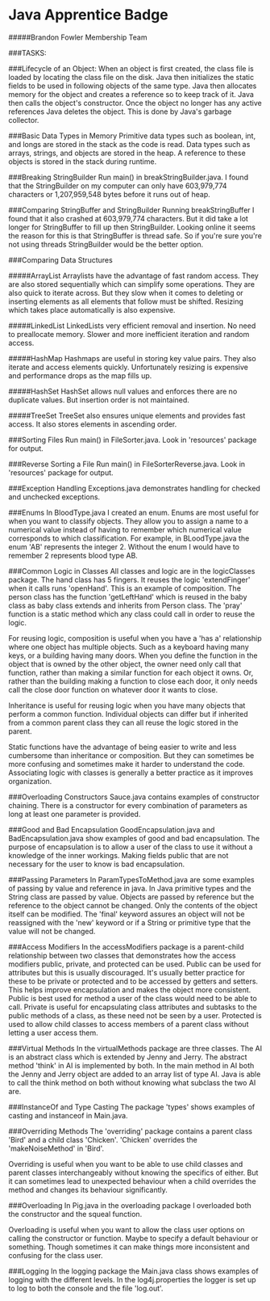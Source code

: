 
# Java Apprentice Badge

#####Brandon Fowler Membership Team

###TASKS:

###Lifecycle of an Object: 
When an object is first created, the class file is 
loaded by locating the class file on the disk. Java
then initializes the static fields to be used in 
following objects of the same type. Java then allocates
memory for the object and creates a reference so to
keep track of it. Java then calls the object's 
constructor. Once the object no longer has any 
active references Java deletes the object. This is
done by Java's garbage collector.

###Basic Data Types in Memory
Primitive data types such as boolean, int, and longs 
are stored in the stack as the code is read. Data
types such as arrays, strings, and objects are stored
in the heap. A reference to these objects is stored in 
the stack during runtime. 


###Breaking StringBuilder
Run main() in breakStringBuilder.java. I found that the 
StringBuilder on my computer can only have 603,979,774 
characters or 1,207,959,548 bytes before it runs
out of heap. 


###Comparing StringBuffer and StringBuilder
Running breakStringBuffer I found that it also crashed at
603,979,774 characters. But it did take a lot longer
for StringBuffer to fill up then StringBuilder. 
Looking online it seems the reason for this is that
StringBuffer is thread safe. So if you're sure you're
not using threads StringBuilder would be the better
option. 

###Comparing Data Structures

#####ArrayList
Arraylists have the advantage of fast random access.
They are also stored sequentially which can simplify
some operations. They are also quick to iterate across.
But they slow when it comes to deleting or inserting 
elements as all elements that follow must be shifted.
Resizing which takes place automatically is also 
expensive. 

#####LinkedList
LinkedLists very efficient removal and insertion. No
need to preallocate memory. Slower and more inefficient
iteration and random access. 

#####HashMap
Hashmaps are useful in storing key value pairs. They
also iterate and access elements quickly. Unfortunately 
resizing is expensive and performance drops as the map 
fills up. 

#####HashSet
HashSet allows null values and enforces there are no
duplicate values. But insertion order is not maintained.

#####TreeSet
TreeSet also ensures unique elements and provides fast
access. It also stores elements in ascending order. 

###Sorting Files
Run main() in FileSorter.java. Look in 'resources' 
package for output.

###Reverse Sorting a File
Run main() in FileSorterReverse.java. Look in 'resources' 
package for output.


###Exception Handling 
Exceptions.java demonstrates handling for checked and 
unchecked exceptions. 


###Enums
In BloodType.java I created an enum. Enums are most useful 
for when you want to classify objects. They allow you to 
assign a name to a numerical value instead of having to 
remember which numerical value corresponds to which 
classification. For example, in BLoodType.java the enum
'AB' represents the integer 2. Without the enum I would
have to remember 2 represents blood type AB. 


###Common Logic in Classes
All classes and logic are in the logicClasses package.
The hand class has 5 fingers. It reuses the logic 
'extendFinger' when it calls runs 'openHand'. This is
an example of composition. The person class has the 
function 'getLeftHand' which is reused in the baby 
class as baby class extends and inherits from Person
class. The 'pray' function is a static method which 
any class could call in order to reuse the logic.
<br />

For reusing logic, composition is useful when you have 
a 'has a' relationship where one object has multiple
objects. Such as a keyboard having many keys, or a 
building having many doors. When you define the function
in the object that is owned by the other object, the
owner need only call that function, rather than making
a similar function for each object it owns. Or, rather
than the building making a function to close each door, it 
only needs call the close door function on whatever 
door it wants to close.
<br />

Inheritance is useful for reusing logic when you have
many objects that perform a common function. Individual
objects can differ but if inherited from a common parent
class they can all reuse the logic stored in the parent. 

Static functions have the advantage of being easier to 
write and less cumbersome than inheritance or composition. 
But they can sometimes be more confusing and sometimes
make it harder to understand the code. Associating logic
with classes is generally a better practice as it 
improves organization. 

###Overloading Constructors
Sauce.java contains examples of constructor chaining. 
There is a constructor for every combination of 
parameters as long at least one parameter is provided. 

###Good and Bad Encapsulation
GoodEncapsulation.java and BadEncapsulation.java show
examples of good and bad encapsulation. The purpose
of encapsulation is to allow a user of the class to 
use it without a knowledge of the inner workings. 
Making fields public that are not necessary for the
user to know is bad encapsulation. 

###Passing Parameters
In ParamTypesToMethod.java are some examples of 
passing by value and reference in java. In Java
primitive types and the String class are passed by 
value. Objects are passed by reference but the 
reference to the object cannot be changed. Only the
contents of the object itself can be modified. 
The 'final' keyword assures an object will not be 
reassigned with the 'new' keyword or if a String
or primitive type that the value will not be changed. 


###Access Modifiers
In the accessModifiers package is a parent-child
relationship between two classes that demonstrates
how the access modifiers public, private, and
protected can be used. Public can be used for
attributes but this is usually discouraged. It's
usually better practice for these to be private
or protected and to be accessed by getters and 
setters. This helps improve encapsulation and makes
the object more consistent. Public is best used for
method a user of the class would need to be able to
call. Private is useful for encapsulating class
attributes and subtasks to the public methods of 
a class, as these need not be seen by a user. 
Protected is used to allow child classes to access
members of a parent class without letting a user
access them.

###Virtual Methods
In the virtualMethods package are three classes. 
The AI is an abstract class which is extended by
Jenny and Jerry. The abstract method 'think' in 
AI is implemented by both. In the main method in
AI both the Jenny and Jerry object are added to 
an array list of type AI. Java is able to call 
the think method on both without knowing what
subclass the two AI are. 

###InstanceOf and Type Casting
The package 'types' shows examples of casting
and instanceof in Main.java.

###Overriding Methods
The 'overriding' package contains a parent class
'Bird' and a child class 'Chicken'. 'Chicken'
overrides the 'makeNoiseMethod' in 'Bird'.
<br />

Overriding is useful when you want to be able to
use child classes and parent classes interchangeably
without knowing the specifics of either. But it 
can sometimes lead to unexpected behaviour when a
child overrides the method and changes its 
behaviour significantly. 

###Overloading
In Pig.java in the overloading package I overloaded
both the constructor and the squeal function.
<br />

Overloading is useful when you want to allow the 
class user options on calling the constructor or
function. Maybe to specify a default behaviour or
something. Though sometimes it can make things 
more inconsistent and confusing for the class 
user. 

###Logging
In the logging package the Main.java class shows 
examples of logging with the different levels. In
the log4j.properties the logger is set up to log
to both the console and the file 'log.out'.
